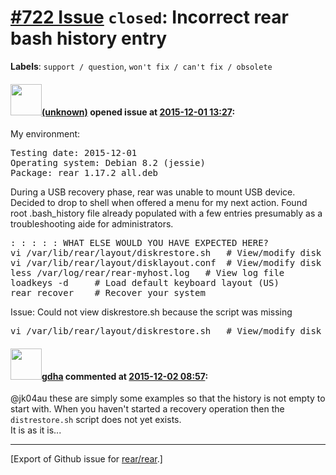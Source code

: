 [\#722 Issue](https://github.com/rear/rear/issues/722) `closed`: Incorrect rear bash history entry
==================================================================================================

**Labels**: `support / question`, `won't fix / can't fix / obsolete`

#### <img src="(unknown)" width="50">[(unknown)]((unknown)) opened issue at [2015-12-01 13:27](https://github.com/rear/rear/issues/722):

My environment:

<pre>
Testing date: 2015-12-01
Operating system: Debian 8.2 (jessie)
Package: rear_1.17.2_all.deb
</pre>

During a USB recovery phase, rear was unable to mount USB device.
Decided to drop to shell when offered a menu for my next action. Found
root .bash\_history file already populated with a few entries presumably
as a troubleshooting aide for administrators.

<pre>: : : : : WHAT ELSE WOULD YOU HAVE EXPECTED HERE?
vi /var/lib/rear/layout/diskrestore.sh   # View/modify disk restore script
vi /var/lib/rear/layout/disklayout.conf  # View/modify disk layout configuration
less /var/log/rear/rear-myhost.log   # View log file
loadkeys -d     # Load default keyboard layout (US)
rear recover    # Recover your system
</pre>

Issue: Could not view diskrestore.sh because the script was missing

<pre>
vi /var/lib/rear/layout/diskrestore.sh   # View/modify disk restore script
</pre>

#### <img src="https://avatars.githubusercontent.com/u/888633?u=cdaeb31efcc0048d3619651aa18dd4b76e636b21&v=4" width="50">[gdha](https://github.com/gdha) commented at [2015-12-02 08:57](https://github.com/rear/rear/issues/722#issuecomment-161225218):

@jk04au these are simply some examples so that the history is not empty
to start with. When you haven't started a recovery operation then the
`distrestore.sh` script does not yet exists.  
It is as it is...

------------------------------------------------------------------------

\[Export of Github issue for
[rear/rear](https://github.com/rear/rear).\]
